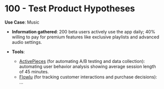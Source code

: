 # 100 - Test Product Hypotheses

**Use Case**: Music

* **Information gathered**: 200 beta users actively use the app daily; 40% willing to pay for premium features like exclusive playlists and advanced audio settings.

* **Tools**: 

  - [ActivePieces](https://www.activepieces.com/) (for automating A/B testing and data collection): automating user behavior analysis showing average session length of 45 minutes.
  - [Flowlu](https://www.flowlu.com/) (for tracking customer interactions and purchase decisions): ...
